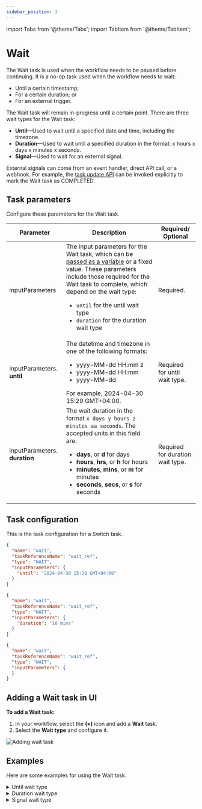 ```yaml
---
sidebar_position: 3
---
```


import Tabs from '@theme/Tabs';
import TabItem from '@theme/TabItem';

# Wait

The Wait task is used when the workflow needs to be paused before continuing. It is a no-op task used when the workflow needs to wait:
- Until a certain timestamp;
- For a certain duration; or
- For an external trigger.

The Wait task will remain in-progress until a certain point. There are three wait types for the Wait task:
- **Until**—Used to wait until a specified date and time, including the timezone.
- **Duration**—Used to wait until a specified duration in the format: x hours x days x minutes x seconds.
- **Signal**—Used to wait for an external signal.

External signals can come from an event handler, direct API call, or a webhook. For example, the [task update API](https://orkes.io/content/reference-docs/api/task/update-task-status-in-workflow) can be invoked explicitly to mark the Wait task as COMPLETED.

## Task parameters

Configure these parameters for the Wait task.

| Parameter     | Description                                                                                                                                                                                                | Required/ Optional |
| ------------- | ---------------------------------------------------------------------------------------------------------------------------------------------------------------------------------------------------------- | ------------- |
| inputParameters | The input parameters for the Wait task, which can be [passed as a variable](https://orkes.io/content/developer-guides/passing-inputs-to-task-in-conductor) or a fixed value. These parameters include those required for the Wait task to complete, which depend on the wait type:<ul><li>`until` for the until wait type</li><li>`duration` for the duration wait type</li></ul> | Required. |
| inputParameters. **until**    | The datetime and timezone in one of the following formats:<ul><li>yyyy-MM-dd HH:mm z</li><li>yyyy-MM-dd HH:mm</li><li>yyyy-MM-dd</li></ul>For example, 2024-04-30 15:20 GMT+04:00. | Required for until wait type. |
| inputParameters. **duration** | The wait duration in the format `x days y hours z minutes aa seconds`. The accepted units in this field are:<ul><li>**days**, or **d** for days</li><li>**hours**, **hrs**, or **h** for hours</li><li>**minutes**, **mins**, or **m** for minutes</li><li>**seconds**, **secs**, or **s** for seconds</li></ul>  | Required for duration wait type. |


## Task configuration
This is the task configuration for a Switch task.

<Tabs>
<TabItem value="until" label="until">

```json
{
  "name": "wait",
  "taskReferenceName": "wait_ref",
  "type": "WAIT",
  "inputParameters": {
    "until": "2024-04-30 15:20 GMT+04:00"
  }
}
```

</TabItem>

<TabItem value="duration" label="duration">

```json
{
  "name": "wait",
  "taskReferenceName": "wait_ref",
  "type": "WAIT",
  "inputParameters": {
    "duration": "10 mins"
  }
}
```

</TabItem>

<TabItem value="signal" label="signal">

```json
{
  "name": "wait",
  "taskReferenceName": "wait_ref",
  "type": "WAIT",
  "inputParameters": {
  }
}
```

</TabItem>
</Tabs>

## Adding a Wait task in UI
**To add a Wait task:**
1. In your workflow, select the **(+)** icon and add a **Wait** task.
2. Select the **Wait type** and configure it.

<p><img src="/content/img/ui-guide-wait-task.png" alt="Adding wait task" /></p>


## Examples
Here are some examples for using the Wait task.

<details><summary>Until wait type</summary>

<p>
The following task is configured to wait until Dec 25, 2026, 9AM.
</p>

```json
// Wait task definition

{
  "name": "wait",
  "taskReferenceName": "wait_ref",
  "type": "WAIT",
  "inputParameters": {
    "until": "2026-12-25 09:00 GMT+04:00"
  }
}
```

To pass the Wait task parameter as a variable, you can define a workflow input parameter and use it in the Wait task.

```json
// workflow definition

"inputParameters": [
  "waitUntil"
],
 ```

The Wait task can reference the workflow input parameter using `${workflow.input.variableName}`, replacing `variableName` with the actual variable name.

```json
// Wait task definition

{
  "name": "wait",
  "taskReferenceName": "wait_ref",
  "type": "WAIT",
  "inputParameters": {
    "until": "${workflow.input.waitUntil}"
  }
}
```

Now, the wait timestamp can be defined at runtime. When running the workflow, you can pass the a specific value as the input:

```json
// workflow inputs

{
  "waitUntil": "2024-04-23 15:46 GMT+04:00"
}
```

Based on the input, the workflow waits until 03:46 PM on 23 April 2024.
</details>

<details><summary>Duration wait type</summary>

The following task is configured to wait for 28 days.

```json
// Wait task definition

{
  "name": "wait",
  "taskReferenceName": "wait_ref",
  "type": "WAIT",
  "inputParameters": {
    "duration": "28 days"
  }
}
```

<p align="center"><img src="/content/img/wait-for-28-days.png" alt="Wait for 28 days" width="70%" height="auto"></img></p>

To pass the Wait task parameter as a variable, you can define a workflow input parameter and use it in the Wait task.
``` json
// workflow definition

"inputParameters": [
  "waitDuration"
],
```

The Wait task can reference the workflow input parameter using `${workflow.input.variableName}`, replacing `variableName` with the actual variable name.

```json
// Wait task definition

{
  "name": "wait",
  "taskReferenceName": "wait_ref",
  "type": "WAIT",
  "inputParameters": {
    "until": "${workflow.input.waitDuration}"
  }
}
```

Now, the wait duration can be defined at runtime. When running the workflow, you can pass the a specific value as the input:

```json
// workflow inputs

{
  "waitDuration": "1 mins 02 seconds"
}
```

Based on the input, the workflow waits for 1 minute 2 seconds.

</details>

<details><summary>Signal wait type</summary>

You can configure the wait type to be signal, which can come from an event handler, direct API call, or webhook.

Here’s a snippet of a Wait task awaiting an external signal from an API call:

```json
{
  "name": "wait",
  "taskReferenceName": "wait_ref",
  "type": "WAIT",
  "inputParameters": {}
}
```

Once the workflow is run, the Wait task will be in an “In Progress” state. Once the external signal is ready, you can manually mark the task as completed either [using API](https://orkes.io/content/reference-docs/api/task/update-task-status-in-workflow) or from UI, as shown below:

<p align="center"><img src="/content/img/wait-for-signal.png" alt="Wait type configured as signal" width="70%" height="auto"></img></p>

</details>